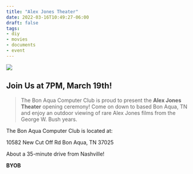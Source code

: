 ```yaml
---
title: "Alex Jones Theater"
date: 2022-03-16T10:49:27-06:00
draft: false
tags: 
- diy
- movies
- documents
- event
---
```


![](/ajt1.jpg)

## Join Us at 7PM, March 19th!
> The Bon Aqua Computer Club is proud to present the **Alex Jones Theater**
> opening ceremony! Come on down to based Bon Aqua, TN and enjoy an outdoor viewing of
> rare Alex Jones films from the George W. Bush years.

The Bon Aqua Computer Club is located at:

10582 New Cut Off Rd
Bon Aqua, TN 37025

About a 35-minute drive from Nashville!

**BYOB**
